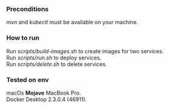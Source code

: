 ### Preconditions
_mvn_ and _kubectl_ must be available on your machine.

### How to run
Run _scripts/build-images.sh_ to create images for two services.\
Run _scripts/run.sh_ to deploy services.\
Run _scripts/delete.sh_ to delete services.

### Tested on env
macOs **Mojave** MacBook Pro.\
Docker Desktop 2.3.0.4 (46911).
